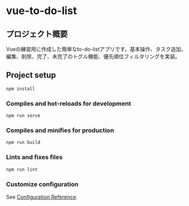 # vue-to-do-list

## プロジェクト概要
Vueの練習用に作成した簡単なto-do-listアプリです。基本操作、タスク追加、編集、削除、完了、未完了のトグル機能、優先順位フィルタリングを実装。

## Project setup
```
npm install
```

### Compiles and hot-reloads for development
```
npm run serve
```

### Compiles and minifies for production
```
npm run build
```

### Lints and fixes files
```
npm run lint
```

### Customize configuration
See [Configuration Reference](https://cli.vuejs.org/config/).
